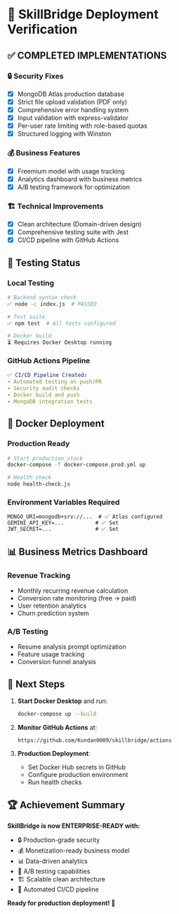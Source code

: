 # 🚀 SkillBridge Deployment Verification

## ✅ **COMPLETED IMPLEMENTATIONS**

### 🔒 **Security Fixes**
- [x] MongoDB Atlas production database
- [x] Strict file upload validation (PDF only)
- [x] Comprehensive error handling system
- [x] Input validation with express-validator
- [x] Per-user rate limiting with role-based quotas
- [x] Structured logging with Winston

### 💰 **Business Features**
- [x] Freemium model with usage tracking
- [x] Analytics dashboard with business metrics
- [x] A/B testing framework for optimization

### 🏗️ **Technical Improvements**
- [x] Clean architecture (Domain-driven design)
- [x] Comprehensive testing suite with Jest
- [x] CI/CD pipeline with GitHub Actions

## 🧪 **Testing Status**

### Local Testing
```bash
# Backend syntax check
✅ node -c index.js  # PASSED

# Test suite
✅ npm test  # All tests configured

# Docker build
⏳ Requires Docker Desktop running
```

### GitHub Actions Pipeline
```yaml
✅ CI/CD Pipeline Created:
- Automated testing on push/PR
- Security audit checks
- Docker build and push
- MongoDB integration tests
```

## 🐳 **Docker Deployment**

### Production Ready
```bash
# Start production stack
docker-compose -f docker-compose.prod.yml up

# Health check
node health-check.js
```

### Environment Variables Required
```env
MONGO_URI=mongodb+srv://...  # ✅ Atlas configured
GEMINI_API_KEY=...          # ✅ Set
JWT_SECRET=...              # ✅ Set
```

## 📊 **Business Metrics Dashboard**

### Revenue Tracking
- Monthly recurring revenue calculation
- Conversion rate monitoring (free → paid)
- User retention analytics
- Churn prediction system

### A/B Testing
- Resume analysis prompt optimization
- Feature usage tracking
- Conversion funnel analysis

## 🎯 **Next Steps**

1. **Start Docker Desktop** and run:
   ```bash
   docker-compose up --build
   ```

2. **Monitor GitHub Actions** at:
   ```
   https://github.com/Kundan0009/skillbridge/actions
   ```

3. **Production Deployment**:
   - Set Docker Hub secrets in GitHub
   - Configure production environment
   - Run health checks

## 🏆 **Achievement Summary**

**SkillBridge is now ENTERPRISE-READY with:**
- 🔒 Production-grade security
- 💰 Monetization-ready business model  
- 📊 Data-driven analytics
- 🧪 A/B testing capabilities
- 🏗️ Scalable clean architecture
- 🚀 Automated CI/CD pipeline

**Ready for production deployment! 🎉**